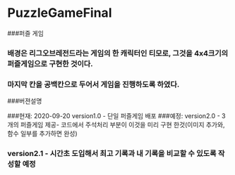 # PuzzleGameFinal

###퍼즐 게임

### 배경은 리그오브레전드라는 게임의 한 캐릭터인 티모로, 그것을 4x4크기의 퍼즐게임으로 구현한 것이다.
### 마지막 칸을 공백칸으로 두어서 게임을 진행하도록 하였다.


###버젼설명

###현재: 2020-09-20 version1.0 - 단일 퍼즐게임 배포
###예정: version2.0 - 3개의 퍼즐게임 제공- 코드에서 주석처리 부분이 이것을 미리 구현 한것(이미지 추가와, 함수 일부를 추가하면 완성)

###      version2.1 - 시간초 도입해서 최고 기록과 내 기록을 비교할 수 있도록 작성할 예정
